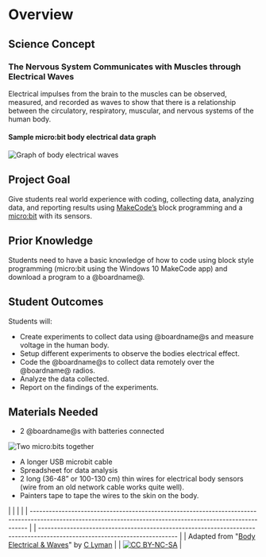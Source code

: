 # Overview

## Science Concept

### The Nervous System Communicates with Muscles through Electrical Waves

Electrical impulses from the brain to the muscles can be observed, measured, and recorded as waves to show that there is a relationship between the circulatory, respiratory, muscular, and nervous systems of the human body.

#### Sample micro:bit body electrical data graph

![Graph of body electrical waves](/static/courses/ucp-science/body-electrical/body-electrical-waves.jpg)

## Project Goal

Give students real world experience with coding, collecting data, analyzing data, and reporting results using [MakeCode’s](https://makecode.com) block programming and a [micro:bit](http://microbit.org) with its sensors.

## Prior Knowledge

Students need to have a basic knowledge of how to code using block style programming (micro:bit using the Windows 10 MakeCode app) and download a program to a @boardname@.

## Student Outcomes

Students will:

* Create experiments to collect data using @boardname@s and measure voltage in the human body. 
* Setup different experiments to observe the bodies electrical effect.
* Code the @boardname@s to collect data remotely over the @boardname@ radios.
* Analyze the data collected.
* Report on the findings of the experiments.

## Materials Needed

* 2 @boardname@s with batteries connected

![Two micro:bits together](/static/courses/ucp-science/body-electrical/two-microbits.jpg)

* A longer USB microbit cable
* Spreadsheet for data analysis
* 2 long (36-48” or 100-130 cm) thin wires for electrical body sensors (wire from an old network cable works quite well).
* Painters tape to tape the wires to the skin on the body.

  


|                                                                                                                                                             |  |                                                                                                                           |
| ----------------------------------------------------------------------------------------------------------------------------------------------------------- |  | ------------------------------------------------------------------------------------------------------------------------- |
| Adapted from "[Body Electrical & Waves](https://drive.google.com/open?id=1KofuOt0v1lmQhQyJux1XWDVoCDeslcjDFysjStFmo1w)" by [C Lyman](http://utahcoding.org) |  | [![CC BY-NC-SA](https://licensebuttons.net/l/by-nc-sa/4.0/80x15.png)](https://creativecommons.org/licenses/by-nc-sa/4.0/) |